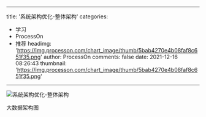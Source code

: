 
---
title: '系统架构优化-整体架构'
categories: 
 - 学习
 - ProcessOn
 - 推荐
headimg: 'https://img.processon.com/chart_image/thumb/5bab4270e4b08faf8c651f35.png'
author: ProcessOn
comments: false
date: 2021-12-16 08:26:43
thumbnail: 'https://img.processon.com/chart_image/thumb/5bab4270e4b08faf8c651f35.png'
---

<div>   
<img class="thumb" alt="系统架构优化-整体架构" src="https://img.processon.com/chart_image/thumb/5bab4270e4b08faf8c651f35.png" referrerpolicy="no-referrer">
<p>大数据架构图</p>  
</div>
            